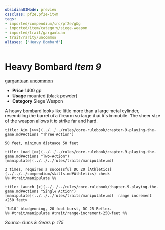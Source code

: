 ```yaml
---
obsidianUIMode: preview
cssclass: pf2e,pf2e-item
tags:
- imported/compendium/src/pf2e/g&g
- imported/item/category/siege-weapon
- imported/trait/gargantuan
- trait/rarity/uncommon
aliases: ["Heavy Bombard"]
---
```

# Heavy Bombard *Item 9*  
[gargantuan](gargantuan-b1.md)  [uncommon](uncommon.md)  

- **Price** 1400 gp
- **Usage** mounted (black powder)
- **Category** Siege Weapon

A heavy bombard looks like little more than a large metal cylinder, resembling the barrel of a firearm so large that it's immobile. The sheer size of the weapon allows it to strike far and hard.

```ad-embed-ability
title: Aim [>>>](../../../rules/core-rulebook/chapter-9-playing-the-game.md#Actions "Three-Action")

50 feet, minimum distance 50 feet
```

```ad-embed-ability
title: Load [>>](../../../rules/core-rulebook/chapter-9-playing-the-game.md#Actions "Two-Action")
[manipulate](../../../rules/traits/manipulate.md)  

3 times, requires a successful DC 20 [Athletics](../../../compendium/skills.md#Athletics) check  
%% #trait/manipulate %%
```

```ad-embed-ability
title: Launch [>](../../../rules/core-rulebook/chapter-9-playing-the-game.md#Actions "Single Action")
[manipulate](../../../rules/traits/manipulate.md)  range increment <250 feet>  

`7d10` bludgeoning, 20-foot burst, DC 25 Reflex.  
%% #trait/manipulate #trait/range-increment-250-feet %%
```

*Source: Guns & Gears p. 175*

